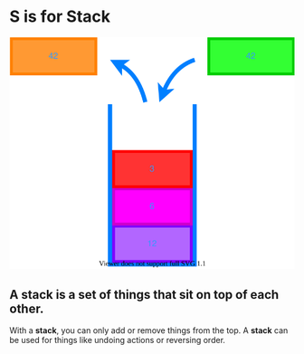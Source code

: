 # S is for Stack

![Image of a Stack data structure](./images/S.svg)

## A stack is a set of things that sit on top of each other.

With a **stack**, you can only add or remove things from the top. A **stack** can be used for things like undoing actions or reversing order.
